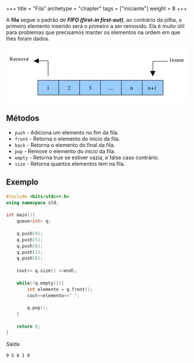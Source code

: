 +++
title = "Fila"
archetype = "chapter"
tags = ["iniciante"]
weight = 8
+++

A **fila** segue o padrão de ***FIFO (first-in first-out)***, ao contrário da pilha, o primeiro elemento inserido será o primeiro a ser removido. Ela é muito útil para problemas que precisamos manter os elementos na ordem em que lhes foram dados.

![Fila](/images/fila.png)

## Métodos

- ```push``` - Adiciona um elemento no fim da fila.
- ```front``` - Retorna o elemento do início da fila.
- ```back``` - Retorna o elemento do final da fila.
- ```pop``` - Remove o elemento do início da fila.
- ```empty``` - Retorna true se estiver vazia, e false caso contrário.
- ```size``` - Retorna quantos elementos tem na fila.

## Exemplo

```cpp
#include <bits/stdc++.h>
using namespace std;

int main(){
    queue<int> q;

    q.push(9);
    q.push(5);
    q.push(6);
    q.push(1);
    q.push(8);

    cout<< q.size() <<endl;

    while(!q.empty()){
        int elemento = q.front();
        cout<<elemento<<" ";

        q.pop();
    }

    return 0;
}
```

Saída

```
9 5 6 1 8
```